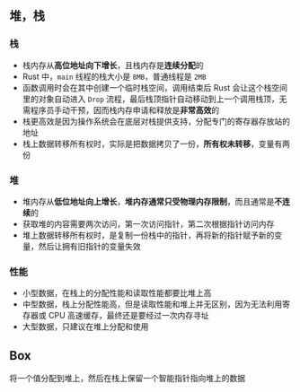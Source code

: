 ## 堆，栈

### 栈

- 栈内存从**高位地址向下增长**，且栈内存是**连续分配**的
- Rust 中，`main` 线程的栈大小是 `8MB`，普通线程是 `2MB`
- 函数调用时会在其中创建一个临时栈空间，调用结束后 Rust 会让这个栈空间里的对象自动进入 `Drop` 流程，最后栈顶指针自动移动到上一个调用栈顶，无需程序员手动干预，因而栈内存申请和释放是**非常高效**的
- 栈更高效是因为操作系统会在底层对栈提供支持，分配专门的寄存器存放站的地址
- 栈上数据转移所有权时，实际是把数据拷贝了一份，**所有权未转移**，变量有两份

### 堆

- 堆内存从**低位地址向上增长**，**堆内存通常只受物理内存限制**，而且通常是**不连续**的
- 获取堆的内容需要两次访问，第一次访问指针，第二次根据指针访问内存
- 堆上数据转移所有权时，是复制一份栈中的指针，再将新的指针赋予新的变量，然后让拥有旧指针的变量失效

### 性能

- 小型数据，在栈上的分配性能和读取性能都要比堆上高
- 中型数据，栈上分配性能高，但是读取性能和堆上并无区别，因为无法利用寄存器或 CPU 高速缓存，最终还是要经过一次内存寻址
- 大型数据，只建议在堆上分配和使用

## Box

将一个值分配到堆上，然后在栈上保留一个智能指针指向堆上的数据